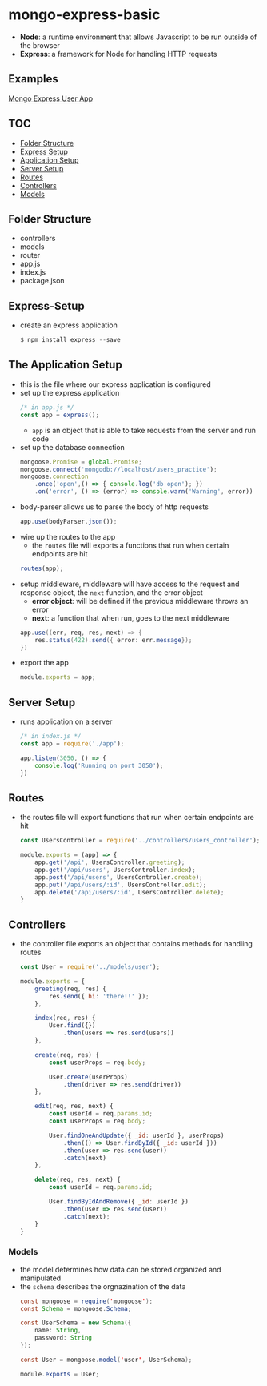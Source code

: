 # mongo-express-basic
- **Node**: a runtime environment that allows Javascript to be run outside of the browser
- **Express**: a framework for Node for handling HTTP requests 

## Examples 
[Mongo Express User App](https://github.com/mlizchap/mongo-express-user-app)

## TOC
- [Folder Structure](#folder-structure)
- [Express Setup](#express-setup)
- [Application Setup](#the-application-setup)
- [Server Setup](#server-setup)
- [Routes](#routes)
- [Controllers](#controllers)
- [Models](#models)

## Folder Structure
- controllers
- models
- router 
- app.js
- index.js
- package.json 

## Express-Setup
- create an express application
    ```javascript
    $ npm install express --save
    ```

## The Application Setup
- this is the file where our express application is configured
- set up the express application 
    ```javascript
    /* in app.js */
    const app = express();
    ```
    - `app` is an object that is able to take requests from the server and run code 
- set up the database connection
    ```javascript
    mongoose.Promise = global.Promise;
    mongoose.connect('mongodb://localhost/users_practice');
    mongoose.connection 
        .once('open',() => { console.log('db open'); })
        .on('error', () => (error) => console.warn('Warning', error))
    ```
- body-parser allows us to parse the body of http requests 
    ```javascript
    app.use(bodyParser.json());
    ```
- wire up the routes to the app
    - the `routes` file will exports a functions that run when certain endpoints are hit 
    ```javascript
    routes(app);
    ```
- setup middleware, middleware will have access to the request and response object, the `next` function, and the error object 
    - **error object**: will be defined if the previous middleware throws an error
    - **next**: a function that when run, goes to the next middleware
    ```java
    app.use((err, req, res, next) => {
        res.status(422).send({ error: err.message});
    })
    ```
- export the app 
    ```javascript
    module.exports = app;
    ```
    
## Server Setup
- runs application on a server 
    ```javascript
    /* in index.js */
    const app = require('./app');

    app.listen(3050, () => {
        console.log('Running on port 3050');
    })
    ```

## Routes
- the routes file will export functions that run when certain endpoints are hit 
    ```javascript
    const UsersController = require('../controllers/users_controller');

    module.exports = (app) => {
        app.get('/api', UsersController.greeting);
        app.get('/api/users', UsersController.index);
        app.post('/api/users', UsersController.create);
        app.put('/api/users/:id', UsersController.edit);
        app.delete('/api/users/:id', UsersController.delete);
    }
    ```

## Controllers 
- the controller file exports an object that contains methods for handling routes 
    ```javascript
    const User = require('../models/user');

    module.exports = {
        greeting(req, res) {
            res.send({ hi: 'there!!' });
        },

        index(req, res) {
            User.find({})
                .then(users => res.send(users))
        },

        create(req, res) {
            const userProps = req.body;

            User.create(userProps)
                .then(driver => res.send(driver))
        },

        edit(req, res, next) {
            const userId = req.params.id;
            const userProps = req.body;

            User.findOneAndUpdate({ _id: userId }, userProps)
                .then(() => User.findById({ _id: userId }))
                .then(user => res.send(user))
                .catch(next)
        },

        delete(req, res, next) {
            const userId = req.params.id;

            User.findByIdAndRemove({ _id: userId }) 
                .then(user => res.send(user))
                .catch(next);
        }
    }
    ```

### Models 
- the model determines how data can be stored organized and manipulated 
- the `schema` describes the orgnazination of the data
    ```java
    const mongoose = require('mongoose');
    const Schema = mongoose.Schema;

    const UserSchema = new Schema({
        name: String,
        password: String 
    });

    const User = mongoose.model('user', UserSchema);

    module.exports = User;
    ```
